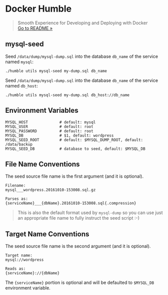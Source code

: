 # Docker Humble
> Smooth Experience for Developing and Deploying with Docker  
> [Go to README &raquo;](../../README.md)



## mysql-seed

Seed `/data/dump/mysql-dump.sql` into the database `db_name` of the service named `mysql`:

```
./humble utils mysql-seed my-dump.sql db_name
```

Seed `/data/dump/mysql-dump.sql` into the database `db_name` of the service named `db_host`:

```
./humble utils mysql-seed my-dump.sql db_host://db_name
```

## Environment Variables

```
MYSQL_HOST              # default: mysql
MYSQL_USER              # default: root
MYSQL_PASSWORD          # default: root
MYSQL_DB                # $1, default: wordpress
MYSQL_SEED_ROOT         # default: $MYSQL_DUMP_ROOT, default: /data/backup
MYSQL_SEED_DB           # database to seed, default: $MYSQL_DB
```

## File Name Conventions

The seed source file name is the first argument (and it is optional).

```
Filename:
mysql___wordpress.20161010-153008.sql.gz

Parses as:
{serviceName}___{dbName}.20161010-153008.sql{.compression}
```

> This is also the default format used by `mysql-dump` so you can use just an 
> appropriate file name to fully instruct the seed script :-)

## Target Name Conventions

The seed source file name is the second argument (and it is optional).

```
Target name:
mysql://wordpress

Reads as:
{serviceName}://{dbName}
```

The `{serviceName}` portion is optional and will be defaulted to `$MYSQL_DB` environment variable.

